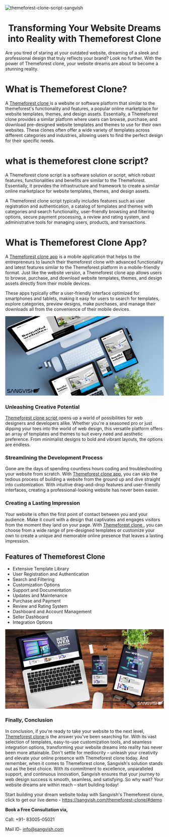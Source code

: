 ![themeforest-clone-script-sangvish](https://github.com/sangvishtechnologies/themeforest-clone/assets/161323540/efc87954-77f0-4172-9b89-b9e1423928b7)


<h1 align="center"> Transforming Your Website Dreams into Reality with Themeforest Clone </h1> 

Are you tired of staring at your outdated website, dreaming of a sleek and professional design that truly reflects your brand? Look no further. With the power of Themeforest clone, your website dreams are about to become a stunning reality.

# What is Themeforest Clone?
A [Themeforest clone ](https://sangvish.com/themeforest-clone/) is a website or software platform that similar to the themeforest's functionality and features, a popular online marketplace for website templates, themes, and design assets. Essentially, a Themeforest clone provides a similar platform where users can browse, purchase, and download pre-designed website templates and themes to use for their own websites. These clones often offer a wide variety of templates across different categories and industries, allowing users to find the perfect design for their specific needs.
# what is themeforest clone script?
A Themeforest clone script is a software solution or script, which robust features, functionalities and benefits are similar to the Themeforest. Essentially, it provides the infrastructure and framework to create a similar online marketplace for website templates, themes, and design assets.

A Themeforest clone script typically includes features such as user registration and authentication, a catalog of templates and themes with categories and search functionality, user-friendly browsing and filtering options, secure payment processing, a review and rating system, and administrative tools for managing users, products, and transactions.
# What is Themeforest Clone App?
A [Themeforest clone app](https://sangvish.com/themeforest-clone/) is a mobile application that helps to the entrepreneurs to launch their themeforest clone with advanced functionality and latest features similar to the Themeforest platform in a mobile-friendly format. Just like the website version, a Themeforest clone app allows users to browse, purchase, and download website templates, themes, and design assets directly from their mobile devices.

These apps typically offer a user-friendly interface optimized for smartphones and tablets, making it easy for users to search for templates, explore categories, preview designs, make purchases, and manage their downloads all from the convenience of their mobile devices.

<div class="Box-sc-g0xbh4-0 iIZCet"><img alt=“themeforestclone.png" src="https://github.com/sangvishtechnologies/themeforest-clone/blob/main/images/themeforest-clone-app.png" data-hpc="true" class="Box-sc-g0xbh4-0 kzRgrI"></div> 

### Unleashing Creative Potential
[Themeforest clone script ](https://sangvish.com/themeforest-clone/) opens up a world of possibilities for web designers and developers alike. Whether you're a seasoned pro or just dipping your toes into the world of web design, this versatile platform offers an array of templates and themes to suit every need and aesthetic preference. From minimalist designs to bold and vibrant layouts, the options are endless.
### Streamlining the Development Process
Gone are the days of spending countless hours coding and troubleshooting your website from scratch. With [Themeforest clone app](https://sangvish.com/themeforest-clone/), you can skip the tedious process of building a website from the ground up and dive straight into customization. With intuitive drag-and-drop features and user-friendly interfaces, creating a professional-looking website has never been easier.
### Creating a Lasting Impression
Your website is often the first point of contact between you and your audience. Make it count with a design that captivates and engages visitors from the moment they land on your page. With [Themeforest clone ](https://sangvish.com/themeforest-clone/), you can choose from a wide range of pre-designed templates or customize your own to create a unique and memorable online presence that leaves a lasting impression.
## Features of Themeforest Clone
* Extensive Template Library
* User Registration and Authentication
* Search and Filtering
* Customization Options
* Support and Documentation
* Updates and Maintenance
* Purchase and Payment
* Review and Rating System
* Dashboard and Account Management
* Seller Dashboard
* Integration Options

<div class="Box-sc-g0xbh4-0 iIZCet"><img alt=“themeforestclonescript.png" src="https://github.com/sangvishtechnologies/themeforest-clone/blob/main/images/themeforest-clone.png" data-hpc="true" class="Box-sc-g0xbh4-0 kzRgrI"></div> 

### Finally, Conclusion
In conclusion, if you're ready to take your website to the next level, [Themeforest clone ](https://sangvish.com/themeforest-clone/) is the answer you've been searching for. With its vast selection of templates, easy-to-use customization tools, and seamless integration options, transforming your website dreams into reality has never been more attainable. Don't settle for mediocrity – unleash your creativity and elevate your online presence with Themeforest clone today.
And remember, when it comes to Themeforest clone, Sangvish's solution stands out as the best choice. With its commitment to excellence, unparalleled support, and continuous innovation, Sangvish ensures that your journey to web design success is smooth, seamless, and satisfying. So why wait? Your website dreams are within reach – start building today!

Start building your dream website today with Sangvish's Themeforest clone, click to get our live demo - https://sangvish.com/themeforest-clone/#demo

**Book a Free Consultation via,** 

Call: +91- 83005-05021

Mail ID-  info@sangvish.com 


